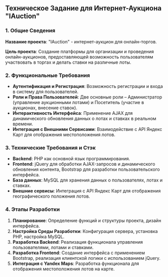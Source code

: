 ## Техническое Задание для Интернет-Аукциона "IAuction"

### 1. Общие Сведения
**Название проекта**: "IAuction" - интернет-аукцион для онлайн-торгов.

**Цель проекта**: Создание платформы для организации и проведения онлайн-аукционов, предоставляющей возможность пользователям участвовать в торгах и делать ставки на различные лоты.

### 2. Функциональные Требования
- **Аутентификация и Регистрация**: Возможность регистрации и входа в систему для пользователей.
- **Роли и Права Пользователей**: Две основные роли – Администратор (управление аукционными лотами) и Посетитель (участие в аукционах, внесение ставок).
- **Интерактивность Интерфейса**: Применение AJAX для динамического обновления данных о лотах и ставках в реальном времени.
- **Интеграция с Внешними Сервисами**: Взаимодействие с API Яндекс Карт для отображения местоположения лотов.

### 3. Технические Требования и Стэк
- **Backend**: PHP как основной язык программирования.
- **Frontend**: jQuery для обработки AJAX-запросов и динамического обновления контента, Bootstrap для разработки пользовательского интерфейса.
- **База данных**: MySQL для хранения данных о пользователях, лотах и ставках.
- **Внешние сервисы**: Интеграция с API Яндекс Карт для отображения географического положения лотов.

### 4. Этапы Разработки
1. **Планирование**: Определение функций и структуры проекта, дизайн интерфейса.
2. **Настройка Среды Разработки**: Конфигурация сервера, установка PHP, настройка MySQL.
3. **Разработка Backend**: Реализация функционала управления пользователями, лотами и ставками.
4. **Разработка Frontend**: Создание интерфейса с применением Bootstrap, реализация клиентской логики с использованием jQuery.
5. **Интеграция с Yandex Maps**: Разработка функционала для отображения местоположения лотов на карте.

